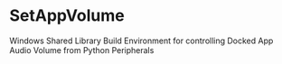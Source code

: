 # SetAppVolume
Windows Shared Library Build Environment for controlling Docked App Audio Volume from Python Peripherals

